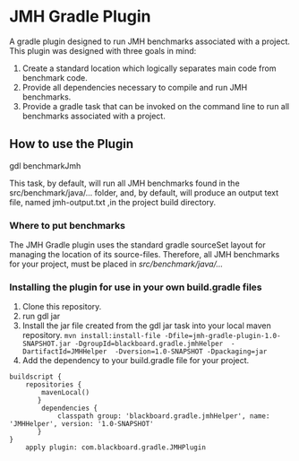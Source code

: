 # JMH Gradle Plugin #
A gradle plugin designed to run JMH benchmarks associated with a project. This plugin was designed with three goals in mind:

1. Create a standard location which logically separates main code from benchmark code.
2. Provide all dependencies necessary to compile and run JMH benchmarks.
3. Provide a gradle task that can be invoked on the command line to run all benchmarks associated with a project.

## How to use the Plugin ##

gdl benchmarkJmh

This task, by default, will run all JMH benchmarks found in the src/benchmark/java/... folder, and,
by default, will produce an output text file, named jmh-output.txt ,in the project build directory.

### Where to put benchmarks ###
The JMH Gradle plugin uses the standard gradle sourceSet layout for managing the location of its source-files. Therefore,
all JMH benchmarks for your project, must be placed in *src/benchmark/java/...*

### Installing the plugin for use in your own build.gradle files ###
1. Clone this repository.
2. run gdl jar
3. Install the jar file created from the gdl jar task into your local maven repository.
    ```mvn install:install-file -Dfile=jmh-gradle-plugin-1.0-SNAPSHOT.jar -DgroupId=blackboard.gradle.jmhHelper  -DartifactId=JMHHelper  -Dversion=1.0-SNAPSHOT -Dpackaging=jar```
4. Add the dependency to your build.gradle file for your project.

```
buildscript {
    repositories {
        mavenLocal()
       }
        dependencies {
            classpath group: 'blackboard.gradle.jmhHelper', name: 'JMHHelper', version: '1.0-SNAPSHOT'
       }
}
    apply plugin: com.blackboard.gradle.JMHPlugin
```
